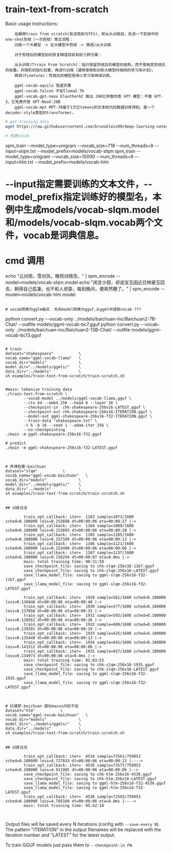 # train-text-from-scratch

Basic usage instructions:

        在解释train from scratch(有说简称为TFS)，即从头训练前，先说一下剪枝中的one-shot剪枝（一次剪枝）常见流程：
        训练一个大模型 -> 在大模型中剪枝 -> 微调/从头训练

        对于剪枝后的模型如何恢复精度目前有好几种方案：

        从头训练(Trrain From Scratch)：指只保留剪枝后的模型的结构，而不使用其剪枝后的权重。并随机初始化权重，再进行训练（通常使用和训练大模型时相同的学习率计划）。
        微调(Finetune)：剪枝后的模型使用小学习率继续训练。

        ggml-vocab-aquila 悟道天鹰
        ggml-vocab-falcon 不如llama2-7b
        ggml-vocab-gpt-neox EleutherAI 推出 200亿参数的类 GPT 模型：不像 GPT-3，它免费开放 GPT-NeoX-20B
        ggml-vocab-mpt MPT-7B基于1万亿tokens的文本和代码数据训练得到。是一个decoder-style类型的transformer。

```bash
# get training data
wget https://raw.githubusercontent.com/brunoklein99/deep-learning-notes/master/shakespeare.txt

# 构建vocab

```
spm_train --model_type=unigram --vocab_size=718 --num_threads=8 --input=slqm.txt --model_prefix=models/vocab-slqm
spm_train --model_type=unigram --vocab_size=10000 --num_threads=8 --input=hlm.txt --model_prefix=models/vocab-hlm
# --input指定需要训练的文本文件，--model_prefix指定训练好的模型名，本例中生成models/vocab-slqm.model和/models/vocab-slqm.vocab两个文件，vocab是词典信息。
# cmd 调用
echo "云对雨，雪对风，晚照对晴空。" | spm_encode --model=models/vocab-slqm.model
echo "闲言少叙，却说宝玉因近日林黛玉回去，剩得自己孤凄，也不和人顽耍，每到晚间，便索然睡了。" | spm_encode --model=models/vocab-hlm.model

```

# vocab转换为gglm格式  先将model转换为gguf,从ggml中提取vocab ???

```
python convert.py --vocab-only ../models/baichuan-inc/Baichuan2-7B-Chat/ --outfile models/ggml-vocab-bc7.gguf
python convert.py --vocab-only ../models/baichuan-inc/Baichuan2-13B-Chat/ --outfile models/ggml-vocab-bc13.gguf


```

# train
dataset="shakespeare"           \
vocab_name="ggml-vocab-llama"   \
vocab_dir="models"              \
model_dir="../models/ggmls/"    \
data_dir="../models"            \
sh examples/train-text-from-scratch/train-scratch.sh


#main: tokenize training data
./train-text-from-scratch \
        --vocab-model ../models/ggml-vocab-llama.gguf \
        --ctx 64 --embd 256 --head 8 --layer 16 \
        --checkpoint-in  chk-shakespeare-256x16-LATEST.gguf \
        --checkpoint-out chk-shakespeare-256x16-ITERATION.gguf \
        --model-out ggml-shakespeare-256x16-f32-ITERATION.gguf \
        --train-data "shakespeare.txt" \
        -t 6 -b 16 --seed 1 --adam-iter 256 \
        --no-checkpointing
./main -m ggml-shakespeare-256x16-f32.gguf

# predict
./main -m ggml-shakespeare-256x16-f32-LATEST.gguf



# 声律启蒙-baichuan
dataset="slqm"           \
vocab_name="ggml-vocab-baichuan"   \
vocab_dir="models"              \
model_dir="../models/ggmls/"    \
data_dir="../models"            \
sh examples/train-text-from-scratch/train-scratch.sh


## 训练日志

        train_opt_callback: iter=  1163 sample=1073/1600 sched=0.100000 loss=0.153680 dt=00:00:06 eta=00:00:27 |->
        train_opt_callback: iter=  1164 sample=1089/1600 sched=0.100000 loss=0.153693 dt=00:00:06 eta=00:00:20 |->
        train_opt_callback: iter=  1165 sample=1105/1600 sched=0.100000 loss=0.157189 dt=00:00:06 eta=00:00:13 |->
        train_opt_callback: iter=  1166 sample=1121/1600 sched=0.100000 loss=0.153400 dt=00:00:06 eta=00:00:06 |->
        train_opt_callback: iter=  1167 sample=1137/1600 sched=0.100000 loss=0.156294 dt=00:00:07 eta=0.0ms |->
        main: total training time: 00:31:50
        save_checkpoint_file: saving to chk-slqm-256x16-1167.gguf
        save_checkpoint_file: saving to chk-slqm-256x16-LATEST.gguf
        save_llama_model_file: saving to ggml-slqm-256x16-f32-1167.gguf
        save_llama_model_file: saving to ggml-slqm-256x16-f32-LATEST.gguf

        train_opt_callback: iter=  1929 sample=561/1600 sched=0.100000 loss=0.136846 dt=00:00:06 eta=00:00:40 |->
        train_opt_callback: iter=  1930 sample=577/1600 sched=0.100000 loss=0.137856 dt=00:00:06 eta=00:00:33 |->
        train_opt_callback: iter=  1931 sample=593/1600 sched=0.100000 loss=0.138562 dt=00:00:06 eta=00:00:26 |->
        train_opt_callback: iter=  1932 sample=609/1600 sched=0.100000 loss=0.139201 dt=00:00:06 eta=00:00:19 |->
        train_opt_callback: iter=  1933 sample=625/1600 sched=0.100000 loss=0.135440 dt=00:00:06 eta=00:00:13 |->
        train_opt_callback: iter=  1934 sample=641/1600 sched=0.100000 loss=0.141512 dt=00:00:06 eta=00:00:06 |->
        train_opt_callback: iter=  1935 sample=657/1600 sched=0.100000 loss=0.134973 dt=00:00:06 eta=0.0ms |->
        main: total training time: 01:03:53
        save_checkpoint_file: saving to chk-slqm-256x16-1935.gguf
        save_checkpoint_file: saving to chk-slqm-256x16-LATEST.gguf
        save_llama_model_file: saving to ggml-slqm-256x16-f32-1935.gguf
        save_llama_model_file: saving to ggml-slqm-256x16-f32-LATEST.gguf



# 红楼梦-baichuan 貌似macos内存不足
dataset="hlm"           \
vocab_name="ggml-vocab-baichuan"   \
vocab_dir="models"              \
model_dir="../models/ggmls/"    \
data_dir="../models"            \
sh examples/train-text-from-scratch/train-scratch.sh


## 训练日志

        train_opt_callback: iter=  4534 sample=72561/759953 sched=0.100000 loss=4.727833 dt=00:00:06 eta=00:00:13 |---->
        train_opt_callback: iter=  4535 sample=72577/759953 sched=0.100000 loss=4.911985 dt=00:00:06 eta=00:00:06 |-->
        save_checkpoint_file: saving to chk-hlm-256x16-4536.gguf
        save_checkpoint_file: saving to chk-hlm-256x16-LATEST.gguf
        save_llama_model_file: saving to ggml-hlm-256x16-f32-4536.gguf
        save_llama_model_file: saving to ggml-hlm-256x16-f32-LATEST.gguf
        train_opt_callback: iter=  4536 sample=72593/759953 sched=0.100000 loss=4.705160 dt=00:00:06 eta=0.0ms |---->
        main: total training time: 05:42:18



```

Output files will be saved every N iterations (config with `--save-every N`).
The pattern "ITERATION" in the output filenames will be replaced with the iteration number and "LATEST" for the latest output.

To train GGUF models just pass them to `--checkpoint-in FN`.
